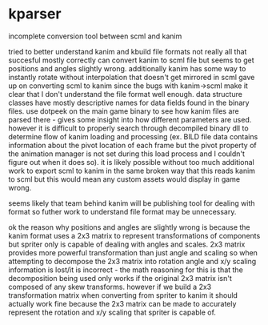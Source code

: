 # kparser
incomplete conversion tool between scml and kanim

tried to better understand kanim and kbuild file formats
not really all that succesful
mostly correctly can convert kanim to scml file but seems to get positions and angles slightly wrong.
additionally kanim has some way to instantly rotate without interpolation that doesn't get mirrored in scml
gave up on converting scml to kanim since the bugs with kanim->scml make it clear that I don't understand the file format well enough.
data structure classes have mostly descriptive names for data fields found in the binary files.
use dotpeek on the main game binary to see how kanim files are parsed there - gives some insight into how different parameters are used.
however it is difficult to properly search through decompiled binary dll to determine flow of kanim loading and processing (ex.
BILD file data contains information about the pivot location of each frame but the pivot property of the animation manager is not set
during this load process and I couldn't figure out when it does so).
it is likely possible without too much additional work to export scml to kanim in the same broken way that this reads kanim to scml but
this would mean any custom assets would display in game wrong.

seems likely that team behind kanim will be publishing tool for dealing with format so futher work to understand file format may be unnecessary.

ok the reason why positions and angles are slightly wrong is because the kanim format uses a 2x3 matrix to represent transformations of components but spriter only is capable of dealing with angles and scales. 2x3 matrix provides more powerful transformation than just angle and scaling so when attempting to decompose the 2x3 matrix into rotation angle and x/y scaling information is lost/it is incorrect - the math reasoning for this is that the decomposition being used only works if the original 2x3 matrix isn't composed of any skew transforms.
however if we build a 2x3 transformation matrix when converting from spriter to kanim it should actually work fine because the 2x3 matrix can be made to accurately represent the rotation and x/y scaling that spriter is capable of.
